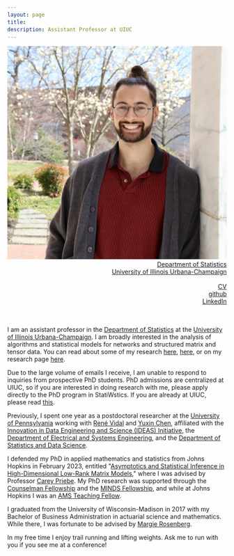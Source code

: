 ```yaml
---
layout: page
title: 
description: Assistant Professor at UIUC
---
```

<div class="container">
	<div class = "span3">
		<div style="text-align:center"><img src ="assets/pics/me_2023.jpg"/>
		</div>
	</div>
	<div class = "span4">
		<div style="text-align:right">
		<a href="https://stat.illinois.edu/">Department of Statistics</a><br/>
		<a href="https://illinois.edu/">University of Illinois Urbana-Champaign</a><br/>
		<br/>
		<a href="{{ BASE_PATH }}/assets/JoshuaAgterbergCV.pdf">CV</a><br/>
		<a href = "https://github.com/jagterberg">github</a><br/>
		<a href = "https://www.linkedin.com/in/joshuaagterberg/">LinkedIn</a><br/>
		</div>		
	</div>
</div>
<br/>
<br/>

I am an assistant professor in the [Department of Statistics](https://stat.illinois.edu/) at the [University of Illinois Urbana-Champaign](https://illinois.edu/). I am broadly interested in the analysis of algorithms and statistical models for networks and structured matrix and tensor data. 
You can read about some of my research [here](https://engineering.jhu.edu/ams/news/agterberg-analyzes-multilayer-networks-from-airports-to-hogwarts/), [here](https://engineering.jhu.edu/ams/news/joshua-agterberg-best-presentation-nonparametric-statistics/), or on my research page
[here](/pages/research.html).  

Due to the large volume of emails I receive, I am unable to respond to inquiries from prospective PhD students.  PhD admissions are centralized at UIUC, so if you are interested in doing research with me, please apply directly to the PhD program in StatiWstics.  If you are already at UIUC, please read [this](/pages/phd_students.html).

Previously, I spent one year as a postdoctoral researcher at the [University of Pennsylvania](https://www.upenn.edu/) working with [René Vidal](http://vision.jhu.edu/rvidal.html) and [Yuxin Chen](https://yuxinchen2020.github.io/index.html), affiliated with the [Innovation in Data Engineering and Science (IDEAS) Initiative](https://research.seas.upenn.edu/initiatives/data-science/), the [Department of Electrical and Systems Engineering](https://www.ese.upenn.edu/), and the [Department of Statistics and Data Science](https://statistics.wharton.upenn.edu/). 

I defended my PhD in applied mathematics and statistics from Johns Hopkins in February 2023, entitled "[Asymptotics and Statistical Inference in High-Dimensional Low-Rank Matrix Models](/assets/dissertation.pdf)," where I was
advised by Professor [Carey Priebe](https://www.ams.jhu.edu/~priebe/). My PhD research was supported through the [Counselman Fellowship](https://engineering.jhu.edu/ams/fellowship-information/)
and the [MINDS Fellowship](https://www.minds.jhu.edu/people/#tripods-fellows), and while at Johns Hopkins I was an [AMS Teaching Fellow](https://engineering.jhu.edu/ams/teaching-fellows-program/).  

I graduated from the University of Wisconsin-Madison in 2017 with my Bachelor of Business Administration in actuarial
science and mathematics.  While there, I was fortunate to be advised by [Margie Rosenberg](https://bus.wisc.edu/faculty/marjorie-rosenberg).  

In my free time I enjoy trail running and lifting weights.  Ask me to run with you if you see me at a conference!


